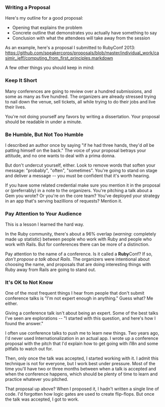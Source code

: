 ### Writing a Proposal

Here's my outline for a good proposal:

* Opening that explains the problem
* Concrete outline that demonstrates you actually have something to say
* Conclusion with what the attendees will take away from the session

As an example, here's a proposal I submitted to RubyConf 2013: https://github.com/speakercorps/proposals/blob/master/individual_work/casimir_jeff/computing_from_first_principles.markdown

A few other things you should keep in mind:

### Keep It Short

Many conferences are going to review over a hundred submissions, and some as many as five hundred. The organizers are already stressed trying to nail down the venue, sell tickets, all while trying to do their jobs and live their lives. 

You're not doing yourself any favors by writing a dissertation. Your proposal should be readable in under a minute.

### Be Humble, But Not Too Humble

I described an author once by saying "if he had three hands, they'd *all* be patting himself on the back." The voice of your proposal betrays your attitude, and no one wants to deal with a prima donna.

But don't undercut yourself, either. Look to remove words that soften your message: "probably", "often", "sometimes". You're going to stand on stage and deliver a message -- you must be confident that it's worth hearing.

If you have some related credential make sure you mention it in the proposal or (preferrably) in a note to the organizers. You're pitching a talk about a Gem you wrote? Or you're on the core team? You've deployed your strategy in an app that's serving bazillions of requests? Mention it.

### Pay Attention to Your Audience

This is a lesson I learned the hard way. 

In the Ruby community, there's about a 96% overlap (*warning*: completely made up statistic) between people who work with Ruby and people who work with Rails. But for conferences there can be more of a distinction. 

Pay attention to the name of a conference. Is it called a **Ruby**Conf? If so, *don't propose a talk about Rails*. The organizers were intentional about choosing the name, and proposals that are doing interesting things with Ruby away from Rails are going to stand out.

### It's OK to Not Know

One of the most frequent things I hear from people that don't submit conference talks is "I'm not expert enough in anything." Guess what? Me either.

Giving a conference talk isn't about being an expert. Some of the best talks I've seen are explorations -- "I started with this question, and here's how I found the answer."

I often use conference talks to push me to learn new things. Two years ago, I'd never used Internationalization in an actual app. I wrote up a conference proposal with the pitch that I'd explain how to get going with i18n and some pitfalls to watch out for. 

Then, only once the talk was accepted, I started working with it. I admit this technique is not for everyone, but I work best under pressure. Most of the time you'll have two or three months between when a talk is accepted and when the conference happens, which should be plenty of time to learn and practice whatever you pitched.

That proposal up above? When I proposed it, I hadn't written a single line of code. I'd forgotten how logic gates are used to create flip-flops. But once the talk was accepted, I got to work.
